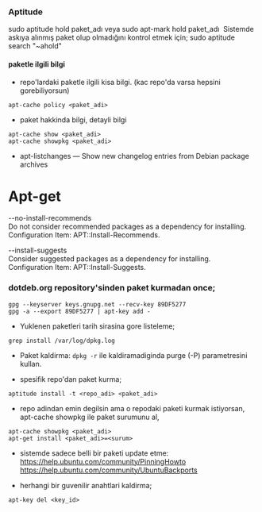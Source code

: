 ### Aptitude
sudo aptitude hold paket_adı veya sudo apt-mark hold paket_adı 
Sistemde askıya alınmış paket olup olmadığını kontrol etmek için;
sudo aptitude search "~ahold"

#### paketle ilgili bilgi
* repo'lardaki paketle ilgili kisa bilgi. (kac repo'da varsa hepsini
  gorebiliyorsun)
```
apt-cache policy <paket_adi>
```

* paket hakkinda bilgi, detayli bilgi
```
apt-cache show <paket_adi>
apt-cache showpkg <paket_adi>
```

* apt-listchanges — Show new changelog entries from Debian package archives 

# Apt-get
--no-install-recommends  
Do not consider recommended packages as a dependency for installing.   
Configuration Item: APT::Install-Recommends.  

--install-suggests  
Consider suggested packages as a dependency for installing.            
Configuration Item: APT::Install-Suggests. 

### dotdeb.org repository'sinden paket kurmadan once;
```
gpg --keyserver keys.gnupg.net --recv-key 89DF5277
gpg -a --export 89DF5277 | apt-key add - 
```
* Yuklenen paketleri tarih sirasina gore listeleme;
```
grep install /var/log/dpkg.log
```
* Paket kaldirma: `dpkg -r` ile  kaldiramadiginda purge (-P) parametresini kullan.

* spesifik repo'dan paket kurma;
```
aptitude install -t <repo_adi> <paket_adi>
```

* repo adindan emin degilsin ama o repodaki paketi kurmak istiyorsan, apt-cache
  showpkg ile paket surumunu al,
```
apt-cache showpkg <paket_adi>
apt-get install <paket_adi>=<surum>
```

* sistemde sadece belli bir paketi update etme:
https://help.ubuntu.com/community/PinningHowto
https://help.ubuntu.com/community/UbuntuBackports

* herhangi bir guvenilir anahtlari kaldirma;
```
apt-key del <key_id>
```
